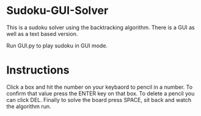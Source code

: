 # Sudoku-GUI-Solver
This is a sudoku solver using the backtracking algorithm. There is a GUI as well as a text based version.

Run GUI.py to play sudoku in GUI mode.

# Instructions
Click a box and hit the number on your keybaord to pencil in a number. To confirm that value press the ENTER key on that box. To delete a pencil you can click DEL. Finally to solve the board press SPACE, sit back and watch the algorithm run.